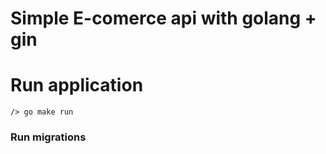 # Simple E-comerce api with golang + gin

# Run application
```
/> go make run
```

### Run migrations


